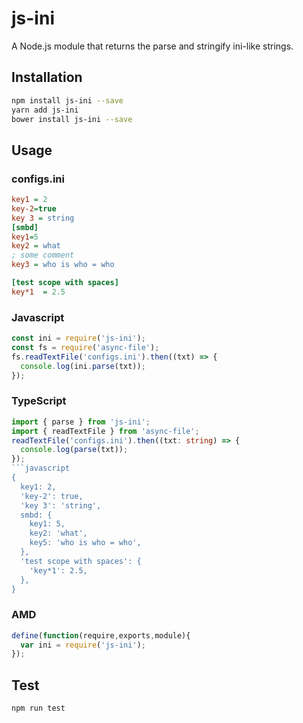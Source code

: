 # js-ini
A Node.js module that returns the parse and stringify ini-like strings.
## Installation 
```sh
npm install js-ini --save
yarn add js-ini
bower install js-ini --save
```
## Usage
### configs.ini
```ini
key1 = 2
key-2=true
key 3 = string
[smbd]
key1=5
key2 = what 
; some comment
key3 = who is who = who

[test scope with spaces]
key*1  = 2.5
```
### Javascript
```javascript
const ini = require('js-ini');
const fs = require('async-file');
fs.readTextFile('configs.ini').then((txt) => {
  console.log(ini.parse(txt));
});
```
### TypeScript
```typescript
import { parse } from 'js-ini';
import { readTextFile } from 'async-file';
readTextFile('configs.ini').then((txt: string) => {
  console.log(parse(txt));
});
```javascript
{
  key1: 2,
  'key-2': true,
  'key 3': 'string',
  smbd: {
    key1: 5,
    key2: 'what',
    key5: 'who is who = who',
  },
  'test scope with spaces': {
    'key*1': 2.5,
  },
}
```
### AMD
```javascript
define(function(require,exports,module){
  var ini = require('js-ini');
});
```
## Test 
```sh
npm run test
```
